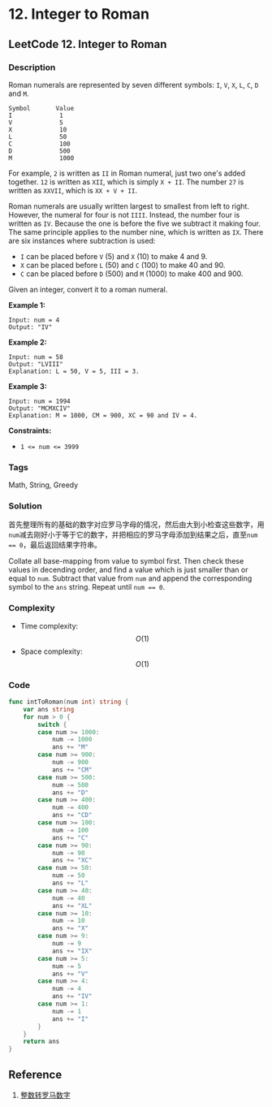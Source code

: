 # 12. Integer to Roman

## LeetCode 12. Integer to Roman

### Description

Roman numerals are represented by seven different symbols: `I`, `V`, `X`, `L`, `C`, `D` and `M`.

```text
Symbol       Value
I             1
V             5
X             10
L             50
C             100
D             500
M             1000
```

For example, `2` is written as `II` in Roman numeral, just two one's added together. `12` is written as `XII`, which is simply `X + II`. The number `27` is written as `XXVII`, which is `XX + V + II`.

Roman numerals are usually written largest to smallest from left to right. However, the numeral for four is not `IIII`. Instead, the number four is written as `IV`. Because the one is before the five we subtract it making four. The same principle applies to the number nine, which is written as `IX`. There are six instances where subtraction is used:

* `I` can be placed before `V` \(5\) and `X` \(10\) to make 4 and 9.
* `X` can be placed before `L` \(50\) and `C` \(100\) to make 40 and 90.
* `C` can be placed before `D` \(500\) and `M` \(1000\) to make 400 and 900.

Given an integer, convert it to a roman numeral.

**Example 1:**

```text
Input: num = 4
Output: "IV"
```

**Example 2:**

```text
Input: num = 58
Output: "LVIII"
Explanation: L = 50, V = 5, III = 3.
```

**Example 3:**

```text
Input: num = 1994
Output: "MCMXCIV"
Explanation: M = 1000, CM = 900, XC = 90 and IV = 4.
```

**Constraints:**

* `1 <= num <= 3999`

### Tags

Math, String, Greedy

### Solution

首先整理所有的基础的数字对应罗马字母的情况，然后由大到小检查这些数字，用`num`减去刚好小于等于它的数字，并把相应的罗马字母添加到结果之后，直至`num == 0`，最后返回结果字符串。

Collate all base-mapping from value to symbol first. Then check these values in decending order, and find a value which is just smaller than or equal to `num`. Subtract that value from `num` and append the corresponding symbol to the `ans` string. Repeat until `num == 0`.

### Complexity

* Time complexity: $$O(1)$$
* Space complexity: $$O(1)$$

### Code

```go
func intToRoman(num int) string {
	var ans string
	for num > 0 {
		switch {
		case num >= 1000:
			num -= 1000
			ans += "M"
		case num >= 900:
			num -= 900
			ans += "CM"
		case num >= 500:
			num -= 500
			ans += "D"
		case num >= 400:
			num -= 400
			ans += "CD"
		case num >= 100:
			num -= 100
			ans += "C"
		case num >= 90:
			num -= 90
			ans += "XC"
		case num >= 50:
			num -= 50
			ans += "L"
		case num >= 40:
			num -= 40
			ans += "XL"
		case num >= 10:
			num -= 10
			ans += "X"
		case num >= 9:
			num -= 9
			ans += "IX"
		case num >= 5:
			num -= 5
			ans += "V"
		case num >= 4:
			num -= 4
			ans += "IV"
		case num >= 1:
			num -= 1
			ans += "I"
		}
	}
	return ans
}
```

## Reference

1. [整数转罗马数字](https://leetcode-cn.com/problems/integer-to-roman/solution/zheng-shu-zhuan-luo-ma-shu-zi-by-leetcode/)

